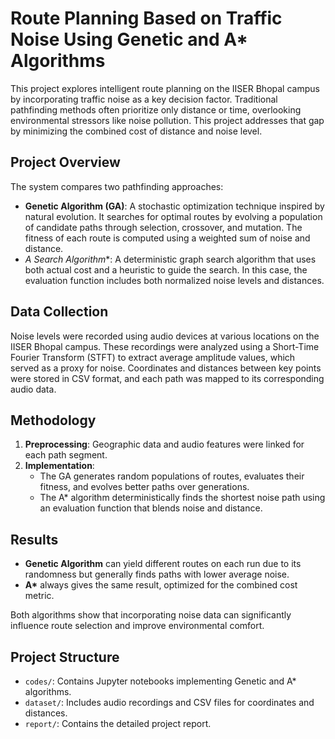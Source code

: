 # Route Planning Based on Traffic Noise Using Genetic and A* Algorithms

This project explores intelligent route planning on the IISER Bhopal campus by incorporating traffic noise as a key decision factor. Traditional pathfinding methods often prioritize only distance or time, overlooking environmental stressors like noise pollution. This project addresses that gap by minimizing the combined cost of distance and noise level.

## Project Overview

The system compares two pathfinding approaches:

- **Genetic Algorithm (GA)**: A stochastic optimization technique inspired by natural evolution. It searches for optimal routes by evolving a population of candidate paths through selection, crossover, and mutation. The fitness of each route is computed using a weighted sum of noise and distance.
- **A* Search Algorithm**: A deterministic graph search algorithm that uses both actual cost and a heuristic to guide the search. In this case, the evaluation function includes both normalized noise levels and distances.

## Data Collection

Noise levels were recorded using audio devices at various locations on the IISER Bhopal campus. These recordings were analyzed using a Short-Time Fourier Transform (STFT) to extract average amplitude values, which served as a proxy for noise. Coordinates and distances between key points were stored in CSV format, and each path was mapped to its corresponding audio data.

## Methodology

1. **Preprocessing**: Geographic data and audio features were linked for each path segment.
2. **Implementation**: 
   - The GA generates random populations of routes, evaluates their fitness, and evolves better paths over generations.
   - The A* algorithm deterministically finds the shortest noise path using an evaluation function that blends noise and distance.

## Results

- **Genetic Algorithm** can yield different routes on each run due to its randomness but generally finds paths with lower average noise.
- **A\*** always gives the same result, optimized for the combined cost metric.

Both algorithms show that incorporating noise data can significantly influence route selection and improve environmental comfort.

## Project Structure

- `codes/`: Contains Jupyter notebooks implementing Genetic and A* algorithms.
- `dataset/`: Includes audio recordings and CSV files for coordinates and distances.
- `report/`: Contains the detailed project report.

